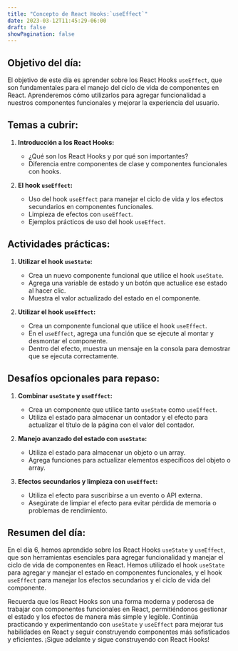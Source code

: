 ```yaml
---
title: "Concepto de React Hooks:`useEffect`"
date: 2023-03-12T11:45:29-06:00
draft: false
showPagination: false
---
```

## Objetivo del día:
El objetivo de este día es aprender sobre los React Hooks `useEffect`, que son fundamentales para el manejo del ciclo de vida de componentes en React. Aprenderemos cómo utilizarlos para agregar funcionalidad a nuestros componentes funcionales y mejorar la experiencia del usuario.

## Temas a cubrir:

1. **Introducción a los React Hooks:**
   - ¿Qué son los React Hooks y por qué son importantes?
   - Diferencia entre componentes de clase y componentes funcionales con hooks.

2. **El hook `useEffect`:**
   - Uso del hook `useEffect` para manejar el ciclo de vida y los efectos secundarios en componentes funcionales.
   - Limpieza de efectos con `useEffect`.
   - Ejemplos prácticos de uso del hook `useEffect`.

## Actividades prácticas:

1. **Utilizar el hook `useState`:**
   - Crea un nuevo componente funcional que utilice el hook `useState`.
   - Agrega una variable de estado y un botón que actualice ese estado al hacer clic.
   - Muestra el valor actualizado del estado en el componente.

2. **Utilizar el hook `useEffect`:**
   - Crea un componente funcional que utilice el hook `useEffect`.
   - En el `useEffect`, agrega una función que se ejecute al montar y desmontar el componente.
   - Dentro del efecto, muestra un mensaje en la consola para demostrar que se ejecuta correctamente.

## Desafíos opcionales para repaso:

1. **Combinar `useState` y `useEffect`:**
   - Crea un componente que utilice tanto `useState` como `useEffect`.
   - Utiliza el estado para almacenar un contador y el efecto para actualizar el título de la página con el valor del contador.

2. **Manejo avanzado del estado con `useState`:**
   - Utiliza el estado para almacenar un objeto o un array.
   - Agrega funciones para actualizar elementos específicos del objeto o array.

3. **Efectos secundarios y limpieza con `useEffect`:**
   - Utiliza el efecto para suscribirse a un evento o API externa.
   - Asegúrate de limpiar el efecto para evitar pérdida de memoria o problemas de rendimiento.

## Resumen del día:
En el día 6, hemos aprendido sobre los React Hooks `useState` y `useEffect`, que son herramientas esenciales para agregar funcionalidad y manejar el ciclo de vida de componentes en React. Hemos utilizado el hook `useState` para agregar y manejar el estado en componentes funcionales, y el hook `useEffect` para manejar los efectos secundarios y el ciclo de vida del componente.

Recuerda que los React Hooks son una forma moderna y poderosa de trabajar con componentes funcionales en React, permitiéndonos gestionar el estado y los efectos de manera más simple y legible. Continúa practicando y experimentando con `useState` y `useEffect` para mejorar tus habilidades en React y seguir construyendo componentes más sofisticados y eficientes. ¡Sigue adelante y sigue construyendo con React Hooks!